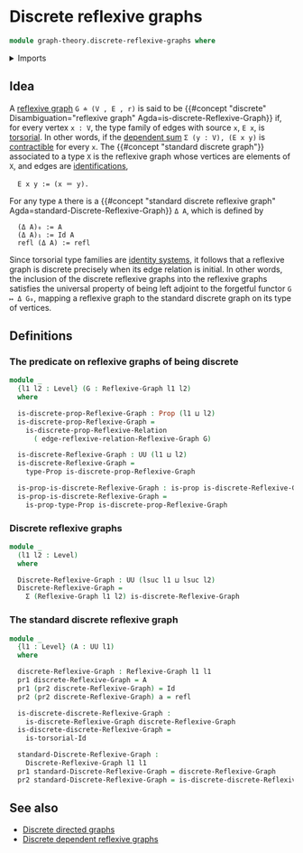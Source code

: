 # Discrete reflexive graphs

```agda
module graph-theory.discrete-reflexive-graphs where
```

<details><summary>Imports</summary>

```agda
open import foundation.contractible-types
open import foundation.dependent-pair-types
open import foundation.discrete-reflexive-relations
open import foundation.universe-levels

open import foundation-core.identity-types
open import foundation-core.propositions
open import foundation-core.torsorial-type-families

open import graph-theory.directed-graphs
open import graph-theory.reflexive-graphs
```

</details>

## Idea

A [reflexive graph](graph-theory.reflexive-graphs.md) `G ≐ (V , E , r)` is said
to be
{{#concept "discrete" Disambiguation="reflexive graph" Agda=is-discrete-Reflexive-Graph}}
if, for every vertex `x : V`, the type family of edges with source `x`, `E x`,
is [torsorial](foundation-core.torsorial-type-families.md). In other words, if
the [dependent sum](foundation.dependent-pair-types.md) `Σ (y : V), (E x y)` is
[contractible](foundation-core.contractible-types.md) for every `x`. The
{{#concept "standard discrete graph"}} associated to a type `X` is the reflexive
graph whose vertices are elements of `X`, and edges are
[identifications](foundation-core.identity-types.md),

```text
  E x y := (x ＝ y).
```

For any type `A` there is a
{{#concept "standard discrete reflexive graph" Agda=standard-Discrete-Reflexive-Graph}}
`Δ A`, which is defined by

```text
  (Δ A)₀ := A
  (Δ A)₁ := Id A
  refl (Δ A) := refl
```

Since torsorial type families are
[identity systems](foundation.identity-systems.md), it follows that a reflexive
graph is discrete precisely when its edge relation is initial. In other words,
the inclusion of the discrete reflexive graphs into the reflexive graphs
satisfies the universal property of being left adjoint to the forgetful functor
`G ↦ Δ G₀`, mapping a reflexive graph to the standard discrete graph on its type
of vertices.

## Definitions

### The predicate on reflexive graphs of being discrete

```agda
module _
  {l1 l2 : Level} (G : Reflexive-Graph l1 l2)
  where

  is-discrete-prop-Reflexive-Graph : Prop (l1 ⊔ l2)
  is-discrete-prop-Reflexive-Graph =
    is-discrete-prop-Reflexive-Relation
      ( edge-reflexive-relation-Reflexive-Graph G)

  is-discrete-Reflexive-Graph : UU (l1 ⊔ l2)
  is-discrete-Reflexive-Graph =
    type-Prop is-discrete-prop-Reflexive-Graph

  is-prop-is-discrete-Reflexive-Graph : is-prop is-discrete-Reflexive-Graph
  is-prop-is-discrete-Reflexive-Graph =
    is-prop-type-Prop is-discrete-prop-Reflexive-Graph
```

### Discrete reflexive graphs

```agda
module _
  (l1 l2 : Level)
  where

  Discrete-Reflexive-Graph : UU (lsuc l1 ⊔ lsuc l2)
  Discrete-Reflexive-Graph =
    Σ (Reflexive-Graph l1 l2) is-discrete-Reflexive-Graph
```

### The standard discrete reflexive graph

```agda
module _
  {l1 : Level} (A : UU l1)
  where

  discrete-Reflexive-Graph : Reflexive-Graph l1 l1
  pr1 discrete-Reflexive-Graph = A
  pr1 (pr2 discrete-Reflexive-Graph) = Id
  pr2 (pr2 discrete-Reflexive-Graph) a = refl

  is-discrete-discrete-Reflexive-Graph :
    is-discrete-Reflexive-Graph discrete-Reflexive-Graph
  is-discrete-discrete-Reflexive-Graph =
    is-torsorial-Id

  standard-Discrete-Reflexive-Graph :
    Discrete-Reflexive-Graph l1 l1
  pr1 standard-Discrete-Reflexive-Graph = discrete-Reflexive-Graph
  pr2 standard-Discrete-Reflexive-Graph = is-discrete-discrete-Reflexive-Graph
```

## See also

- [Discrete directed graphs](graph-theory.discrete-directed-graphs.md)
- [Discrete dependent reflexive graphs](graph-theory.discrete-dependent-reflexive-graphs.md)
